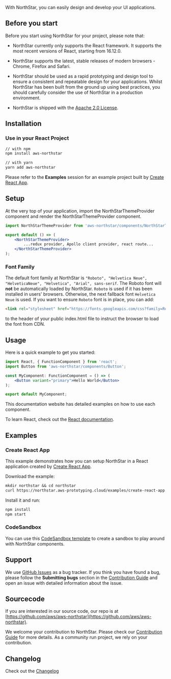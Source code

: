 With NorthStar, you can easily design and develop your UI applications.

## Before you start

Before you start using NorthStar for your project, please note that:

* NorthStar currently only supports the React framework. It supports the most recent versions of React, starting from 16.12.0.

* NorthStar supports the latest, stable releases of modern browsers - Chrome, Firefox and Safari.

* NorthStar should be used as a rapid prototyping and design tool to ensure a consistent and repeatable design for your applications. Whilst NorthStar has been built from the ground up using best practices, you should carefully consider the use of NorthStar in a production environment.

* NorthStar is shipped with the [Apache 2.0 License](https://www.apache.org/licenses/LICENSE-2.0).

## Installation

### Use in your React Project

```bash 
// with npm
npm install aws-northstar

// with yarn
yarn add aws-northstar
```

Please refer to the **Examples** session for an example project built by [Create React App](https://reactjs.org/docs/create-a-new-react-app.html).

## Setup

At the very top of your application, import the NorthStarThemeProvider component and render the NorthStarThemeProvider component.

```jsx static
import NorthStarThemeProvider from 'aws-northstar/components/NorthStarThemeProvider';

export default () => (
    <NorthStarThemeProvider>
        ...redux provider, Apollo client provider, react route...
    </NorthStarThemeProvider>
);
```

### Font Family

The default font family at NorthStar is `"Roboto", "Helvetica Neue", "HelveticaNeue", "Helvetica", "Arial", sans-serif`. The Roboto font will **not** be automatically loaded by NorthStar. `Roboto` is used if it has been installed in users' browsers. Otherwise, the next fallback font `Helvetica Neue` is used. If you want to ensure `Roboto` font is in place, you can add:

```html static
<link rel="stylesheet" href="https://fonts.googleapis.com/css?family=Roboto:300,400,500,700&display=swap" />
```

to the header of your public index.html file to instruct the browser to load the font from CDN. 

## Usage
Here is a quick example to get you started:

```jsx static
import React, { FunctionComponent } from 'react';
import Button from 'aws-northstar/components/Button';

const MyComponent: FunctionComponent = () => (
    <Button variant="primary">Hello World</Button>
);

export default MyComponent; 
```

This documentation website has detailed examples on how to use each component. 

To learn React, check out the [React documentation](https://reactjs.org/).

## Examples

### Create React App

This example demonstrates how you can setup NorthStar in a React application created by [Create React App](https://reactjs.org/docs/create-a-new-react-app.html).  

Download the example:

```markdown
mkdir northstar && cd northstar
curl https://northstar.aws-prototyping.cloud/examples/create-react-app.tar.gz | tar -xz && cd create-react-app
```

Install it and run:

```markdown
npm install
npm start
```

### CodeSandbox

You can use this [CodeSandbox template](https://codesandbox.io/s/northstar-template-u468i) to create a sandbox to play around with NorthStar components.

## Support

We use [GitHub Issues](https://github.com/aws/aws-northstar/issues) as a bug tracker. If you think you have found a bug, please follow the **Submitting bugs** section in the [Contribution Guide](https://northstar.aws-prototyping.cloud/#/Contribution%20Guide) and open an issue with detailed information about the issue.

## Sourcecode

If you are interested in our source code, our repo is at [https://github.com/aws/aws-northstar](https://github.com/aws/aws-northstar).

We welcome your contribution to NorthStar. Please check our [Contribution Guide](https://northstar.aws-prototyping.cloud/#/Contribution%20Guide) for more details. As a community run project, we rely on your contribution.

## Changelog

Check out the [Changelog](https://github.com/aws/aws-northstar/releases)
